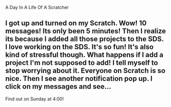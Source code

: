 A Day In A Life Of A Scratcher

I got up and turned on my Scratch. Wow! 10 messages! Its only been 5 minutes! Then I realize its because I added all those projects to the SDS. I love working on the SDS. It's so fun! It's also kind of stressful though. What happens if I add a project I'm not supposed to add! I tell myself to stop worrying about it. Everyone on Scratch is so nice. Then I see another notification pop up. I click on my messages and see...
----------------------------------------------------------------------------
Find out on Sunday at 4:00!